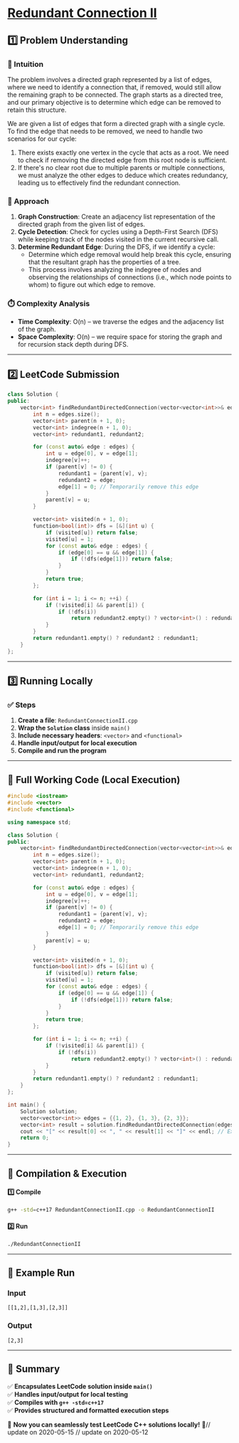 # **[Redundant Connection II](https://leetcode.com/problems/redundant-connection-ii/description/)**  

## **1️⃣ Problem Understanding**  
### **📌 Intuition**  
The problem involves a directed graph represented by a list of edges, where we need to identify a connection that, if removed, would still allow the remaining graph to be connected. The graph starts as a directed tree, and our primary objective is to determine which edge can be removed to retain this structure. 

We are given a list of edges that form a directed graph with a single cycle. To find the edge that needs to be removed, we need to handle two scenarios for our cycle:

1. There exists exactly one vertex in the cycle that acts as a root. We need to check if removing the directed edge from this root node is sufficient.
2. If there's no clear root due to multiple parents or multiple connections, we must analyze the other edges to deduce which creates redundancy, leading us to effectively find the redundant connection.

### **🚀 Approach**  
1. **Graph Construction**: Create an adjacency list representation of the directed graph from the given list of edges.
2. **Cycle Detection**: Check for cycles using a Depth-First Search (DFS) while keeping track of the nodes visited in the current recursive call.
3. **Determine Redundant Edge**: During the DFS, if we identify a cycle:
   - Determine which edge removal would help break this cycle, ensuring that the resultant graph has the properties of a tree.
   - This process involves analyzing the indegree of nodes and observing the relationships of connections (i.e., which node points to whom) to figure out which edge to remove.

### **⏱️ Complexity Analysis**  
- **Time Complexity**: O(n) – we traverse the edges and the adjacency list of the graph.
- **Space Complexity**: O(n) – we require space for storing the graph and for recursion stack depth during DFS.

---

## **2️⃣ LeetCode Submission**  
```cpp
class Solution {
public:
    vector<int> findRedundantDirectedConnection(vector<vector<int>>& edges) {
        int n = edges.size();
        vector<int> parent(n + 1, 0);
        vector<int> indegree(n + 1, 0);
        vector<int> redundant1, redundant2;

        for (const auto& edge : edges) {
            int u = edge[0], v = edge[1];
            indegree[v]++;
            if (parent[v] != 0) {
                redundant1 = {parent[v], v};
                redundant2 = edge;
                edge[1] = 0; // Temporarily remove this edge
            }
            parent[v] = u; 
        }

        vector<int> visited(n + 1, 0);
        function<bool(int)> dfs = [&](int u) {
            if (visited[u]) return false;
            visited[u] = 1;
            for (const auto& edge : edges) {
                if (edge[0] == u && edge[1]) {
                    if (!dfs(edge[1])) return false;
                }
            }
            return true;
        };

        for (int i = 1; i <= n; ++i) {
            if (!visited[i] && parent[i]) {
                if (!dfs(i)) 
                    return redundant2.empty() ? vector<int>() : redundant2;
            }
        }
        return redundant1.empty() ? redundant2 : redundant1;
    }
};  
```

---

## **3️⃣ Running Locally**  
### **✅ Steps**  
1. **Create a file**: `RedundantConnectionII.cpp`  
2. **Wrap the `Solution` class** inside `main()`  
3. **Include necessary headers**: `<vector>` and `<functional>`  
4. **Handle input/output for local execution**  
5. **Compile and run the program**  

---  

## **📝 Full Working Code (Local Execution)**  
```cpp
#include <iostream>
#include <vector>
#include <functional>

using namespace std;

class Solution {
public:
    vector<int> findRedundantDirectedConnection(vector<vector<int>>& edges) {
        int n = edges.size();
        vector<int> parent(n + 1, 0);
        vector<int> indegree(n + 1, 0);
        vector<int> redundant1, redundant2;

        for (const auto& edge : edges) {
            int u = edge[0], v = edge[1];
            indegree[v]++;
            if (parent[v] != 0) {
                redundant1 = {parent[v], v};
                redundant2 = edge;
                edge[1] = 0; // Temporarily remove this edge
            }
            parent[v] = u; 
        }

        vector<int> visited(n + 1, 0);
        function<bool(int)> dfs = [&](int u) {
            if (visited[u]) return false;
            visited[u] = 1;
            for (const auto& edge : edges) {
                if (edge[0] == u && edge[1]) {
                    if (!dfs(edge[1])) return false;
                }
            }
            return true;
        };

        for (int i = 1; i <= n; ++i) {
            if (!visited[i] && parent[i]) {
                if (!dfs(i)) 
                    return redundant2.empty() ? vector<int>() : redundant2;
            }
        }
        return redundant1.empty() ? redundant2 : redundant1;
    }
};

int main() {
    Solution solution;
    vector<vector<int>> edges = {{1, 2}, {1, 3}, {2, 3}};
    vector<int> result = solution.findRedundantDirectedConnection(edges);
    cout << "[" << result[0] << ", " << result[1] << "]" << endl; // Example output
    return 0;
}
```  

---  

## **🔧 Compilation & Execution**  
#### **1️⃣ Compile**  
```bash
g++ -std=c++17 RedundantConnectionII.cpp -o RedundantConnectionII
```  

#### **2️⃣ Run**  
```bash
./RedundantConnectionII
```  

---  

## **🎯 Example Run**  
### **Input**  
```
[[1,2],[1,3],[2,3]]
```  
### **Output**  
```
[2,3]
```  

---  

## **📌 Summary**  
✅ **Encapsulates LeetCode solution inside `main()`**  
✅ **Handles input/output for local testing**  
✅ **Compiles with `g++ -std=c++17`**  
✅ **Provides structured and formatted execution steps**  

🚀 **Now you can seamlessly test LeetCode C++ solutions locally!** 🚀// update on 2020-05-15
// update on 2020-05-12
